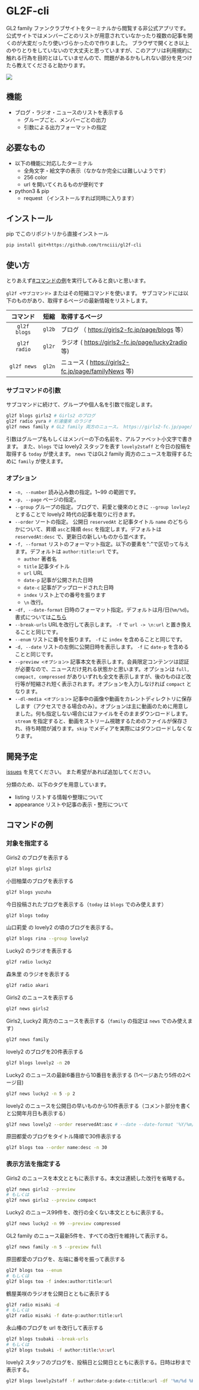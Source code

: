 # GL2F-cli

GL2 family ファンクラブサイトをターミナルから閲覧する非公式アプリです。
公式サイトではメンバーごとのリストが用意されていなかったり複数の記事を開くのが大変だったり使いづらかったので作りました。
ブラウザで開くとき以上のやりとりをしていないので大丈夫と思っていますが、このアプリは利用規約に触れる行為を目的とはしていませんので、問題があるかもしれない部分を見つけたら教えてくださると助かります。

![](docs/demo.gif)


## 機能

* ブログ・ラジオ・ニュースのリストを表示する
	* グループごと、メンバーごとの出力
	* 引数による出力フォーマットの指定


## 必要なもの

* 以下の機能に対応したターミナル
	* 全角文字・絵文字の表示（なかなか完全には難しいようです）
	* 256 color
	* url を開いてくれるものが便利です
* python3 & pip
	* request （インストールすれば同時に入ります）


## インストール

pip でこのリポジトリから直接インストール

```sh
pip install git+https://github.com/trnciii/gl2f-cli
```

## 使い方

とりあえず[#コマンドの例](#コマンドの例)を実行してみると良いと思います。

`gl2f <サブコマンド>` またはその短縮コマンドを使います。
サブコマンドには以下のものがあり、取得するページの最新情報をリストします。

| コマンド | 短縮 | 取得するページ |
|:-:|:-:|:-|
| `gl2f blogs` | `gl2b` | ブログ （ https://girls2-fc.jp/page/blogs 等） |
| `gl2f radio` | `gl2r` | ラジオ ( https://girls2-fc.jp/page/lucky2radio 等) |
| `gl2f news` | `gl2n` | ニュース ( https://girls2-fc.jp/page/familyNews 等) |


### サブコマンドの引数

サブコマンドに続けて、グループや個人名を引数で指定します。

```sh
gl2f blogs girls2 # Girls2 のブログ
gl2f radio yura # 杉浦優來 のラジオ
gl2f news family # GL2 family 両方のニュース。 https://girls2-fc.jp/page/familyNews
```

引数はグループ名もしくはメンバーの下の名前を、アルファベット小文字で書きます。
また、`blogs` では lovely2 スタッフを表す `lovely2staff` と今日の投稿を取得する `today` が使えます。
`news` ではGL2 family 両方のニュースを取得するために `family` が使えます。


### オプション

* `-n, --number` 読み込み数の指定。1~99 の範囲です。
* `-p, --page` ページの指定。
* `--group` グループの指定。ブログで、莉愛と優來のときに `--group lovley2` とすることで lovely2 時代の記事を取りに行きます。
* `--order` ソートの指定。 公開日 `reservedAt` と記事タイトル `name` のどちらかについて、昇順 `asc`と降順 `desc` を指定します。デフォルトは `reservedAt:desc` で、更新日の新しいものから並べます。
* `-f, --format` リストのフォーマット指定。以下の要素を":"で区切って与えます。デフォルトは `author:title:url` です。
	* `author` 著者名
	* `title` 記事タイトル
	* `url` URL
	* `date-p` 記事が公開された日時
	* `date-c` 記事がアップロードされた日時
	* `index` リスト上での番号を振ります
	* `\n` 改行。
* `-df, --date-format` 日時のフォーマット指定。デフォルトは月/日(`%m/%d`)。書式については[こちら](https://docs.python.org/ja/3/library/datetime.html#strftime-strptime-behavior)
* `--break-urls` URLを改行して表示します。 `-f` で `url -> \n:url` と置き換えることと同じです。
* `--enum` リストに番号を振ります。 `-f` に `index` を含めることと同じです。
* `-d, --date` リストの左側に公開日時を表示します。 `-f` に `date-p` を含めることと同じです。
* `--preview <オプション>` 記事本文を表示します。会員限定コンテンツは認証が必要なので、ニュースだけ見れる状態かと思います。オプションは `full, compact, compressed` がありいずれも全文を表示しますが、後のものほど改行等が短縮され短く表示されます。オプションを入力しなければ `compact` となります。
* `--dl-media <オプション>` 記事中の画像や動画をカレントディレクトリに保存します（アクセスできる場合のみ）。オプションは主に動画のために用意しました。何も指定しない場合にはファイルをそのままダウンロードします。`stream` を指定すると、動画をストリーム視聴するためのファイルが保存され、待ち時間が減ります。`skip` でメディアを実際にはダウンロードしなくなります。


## 開発予定

[issues](https://github.com/trnciii/gl2f-cli/issues) を見てください。
また希望があれば追加してください。

分類のため、以下のタグを用意しています。

* listing リストする情報や整理について
* appearance リストや記事の表示・整形について


## コマンドの例

### 対象を指定する

Girls2 のブログを表示する
```sh
gl2f blogs girls2
```

小田柚葉のブログを表示する
```sh
gl2f blogs yuzuha
```

今日投稿されたブログを表示する（`today` は `blogs` でのみ使えます）
```sh
gl2f blogs today
```

山口莉愛 の lovely2 の頃のブログを表示する。
```sh
gl2f blogs rina --group lovely2
```

Lucky2 のラジオを表示する
```sh
gl2f radio lucky2
```

森朱里 のラジオを表示する
```sh
gl2f radio akari
```

Girls2 のニュースを表示する
```sh
gl2f news girls2
```

Girls2, Lucky2 両方のニュースを表示する（`family` の指定は `news` でのみ使えます）
```sh
gl2f news family
```

lovely2 のブログを20件表示する
```sh
gl2f blogs lovely2 -n 20
```

Lucky2 のニュースの最新6番目から10番目を表示する (1ページあたり5件の2ページ目)
```sh
gl2f news lucky2 -n 5 -p 2
```

lovely2 のニュースを公開日の早いものから10件表示する（コメント部分を書くと公開年月日も表示する）
```sh
gl2f news lovely2 --order reservedAt:asc # --date --date-format '%Y/%m/%d'
```

原田都愛のブログをタイトル降順で30件表示する
```sh
gl2f blogs toa --order name:desc -n 30
```


### 表示方法を指定する

Girls2 のニュースを本文とともに表示する。本文は連続した改行を省略する。
```sh
gl2f news girls2 --preview
# もしくは
gl2f news girls2 --preview compact
```

Lucky2 のニュース99件を、改行の全くない本文とともに表示する。
```sh
gl2f news lucky2 -n 99 --preview compressed
```

GL2 family のニュース最新5件を、すべての改行を維持して表示する。
```sh
gl2f news family -n 5 --preview full
```

原田都愛のブログを、左端に番号を振って表示する
```sh
gl2f blogs toa --enum
# もしくは
gl2f blogs toa -f index:author:title:url
```

鶴屋美咲のラジオを公開日とともに表示する
```sh
gl2f radio misaki -d
# もしくは
gl2f radio misaki -f date-p:author:title:url
```

永山椿のブログを url を改行して表示する
```sh
gl2f blogs tsubaki --break-urls
# もしくは
gl2f blogs tsubaki -f author:title:\n:url
```

lovely2 スタッフのブログを、投稿日と公開日とともに表示する。日時は秒まで表示する。
```sh
gl2f blogs lovely2staff -f author:date-p:date-c:title:url -df '%m/%d %H:%M:%S'
```
